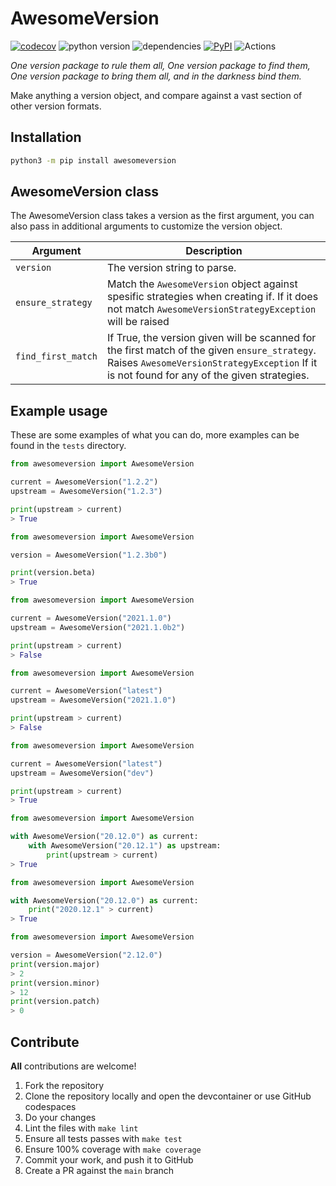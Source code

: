 # AwesomeVersion

[![codecov](https://codecov.io/gh/ludeeus/awesomeversion/branch/main/graph/badge.svg)](https://codecov.io/gh/ludeeus/awesomeversion)
![python version](https://img.shields.io/badge/Python-3.7=><=3.10-blue.svg)
![dependencies](https://img.shields.io/badge/Dependencies-0-blue.svg)
[![PyPI](https://img.shields.io/pypi/v/awesomeversion)](https://pypi.org/project/awesomeversion)
![Actions](https://github.com/ludeeus/awesomeversion/workflows/Actions/badge.svg?branch=main)

_One version package to rule them all, One version package to find them, One version package to bring them all, and in the darkness bind them._

Make anything a version object, and compare against a vast section of other version formats.

## Installation

```bash
python3 -m pip install awesomeversion
```

## AwesomeVersion class

The AwesomeVersion class takes a version as the first argument, you can also pass in additional arguments to customize the version object.

Argument | Description
--- | ---
`version` | The version string to parse.
`ensure_strategy` | Match the `AwesomeVersion` object against spesific strategies when creating if. If it does not match `AwesomeVersionStrategyException` will be raised
`find_first_match` | If True, the version given will be scanned for the first match of the given `ensure_strategy`. Raises `AwesomeVersionStrategyException` If it is not found for any of the given strategies.


## Example usage

These are some examples of what you can do, more examples can be found in the `tests` directory.

```python
from awesomeversion import AwesomeVersion

current = AwesomeVersion("1.2.2")
upstream = AwesomeVersion("1.2.3")

print(upstream > current)
> True
```

```python
from awesomeversion import AwesomeVersion

version = AwesomeVersion("1.2.3b0")

print(version.beta)
> True
```

```python
from awesomeversion import AwesomeVersion

current = AwesomeVersion("2021.1.0")
upstream = AwesomeVersion("2021.1.0b2")

print(upstream > current)
> False
```

```python
from awesomeversion import AwesomeVersion

current = AwesomeVersion("latest")
upstream = AwesomeVersion("2021.1.0")

print(upstream > current)
> False
```

```python
from awesomeversion import AwesomeVersion

current = AwesomeVersion("latest")
upstream = AwesomeVersion("dev")

print(upstream > current)
> True
```

```python
from awesomeversion import AwesomeVersion

with AwesomeVersion("20.12.0") as current:
    with AwesomeVersion("20.12.1") as upstream:
        print(upstream > current)
> True
```

```python
from awesomeversion import AwesomeVersion

with AwesomeVersion("20.12.0") as current:
    print("2020.12.1" > current)
> True
```

```python
from awesomeversion import AwesomeVersion

version = AwesomeVersion("2.12.0")
print(version.major)
> 2
print(version.minor)
> 12
print(version.patch)
> 0
```

## Contribute

**All** contributions are welcome!

1. Fork the repository
2. Clone the repository locally and open the devcontainer or use GitHub codespaces
3. Do your changes
4. Lint the files with `make lint`
5. Ensure all tests passes with `make test`
6. Ensure 100% coverage with `make coverage`
7. Commit your work, and push it to GitHub
8. Create a PR against the `main` branch
